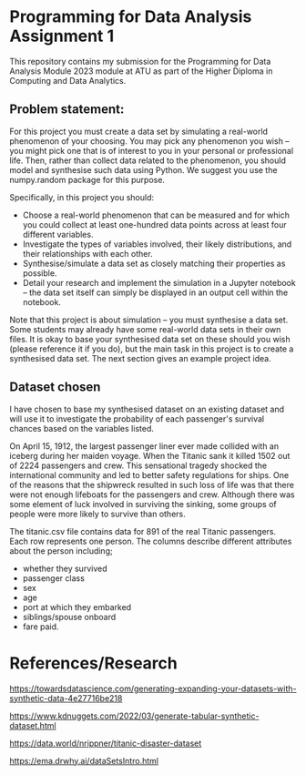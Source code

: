  # Programming for Data Analysis Assignment 1


This repository contains my submission for the Programming for Data Analysis Module 2023 module at ATU as part of the Higher Diploma in Computing and Data Analytics.

## Problem statement:

For this project you must create a data set by simulating a real-world phenomenon of your choosing. You may pick any phenomenon you wish – you might pick one that is of interest to you in your personal or professional life. Then, rather than collect data related to the phenomenon, you should model and synthesise such data using Python. We suggest you use the numpy.random package for this purpose.

Specifically, in this project you should:
- Choose a real-world phenomenon that can be measured and for which you could collect at least one-hundred data points across at least four different variables.
- Investigate the types of variables involved, their likely distributions, and their relationships with each other.
- Synthesise/simulate a data set as closely matching their properties as possible.
- Detail your research and implement the simulation in a Jupyter notebook – the data set itself can simply be displayed in an output cell within the notebook.

Note that this project is about simulation – you must synthesise a data set. Some students may already have some real-world data sets in their own files. It is okay to base your synthesised data set on these should you wish (please reference it if you do), but the main task in this project is to create a synthesised data set. The next section gives an example project idea.


## Dataset chosen

I have chosen to base my synthesised dataset on an existing dataset and will use it to investigate the probability of each passenger's survival chances based on the variables listed.

On April 15, 1912, the largest passenger liner ever made collided with an iceberg during her maiden voyage. When the Titanic sank it killed 1502 out of 2224 passengers and crew. This sensational tragedy shocked the international community and led to better safety regulations for ships. One of the reasons that the shipwreck resulted in such loss of life was that there were not enough lifeboats for the passengers and crew. Although there was some element of luck involved in surviving the sinking, some groups of people were more likely to survive than others.

The titanic.csv file contains data for 891 of the real Titanic passengers. Each row represents one person. The columns describe different attributes about the person including;

- whether they survived 
- passenger class
- sex
- age
- port at which they embarked
- siblings/spouse onboard
- fare paid.



# References/Research

https://towardsdatascience.com/generating-expanding-your-datasets-with-synthetic-data-4e27716be218

https://www.kdnuggets.com/2022/03/generate-tabular-synthetic-dataset.html

https://data.world/nrippner/titanic-disaster-dataset

https://ema.drwhy.ai/dataSetsIntro.html

